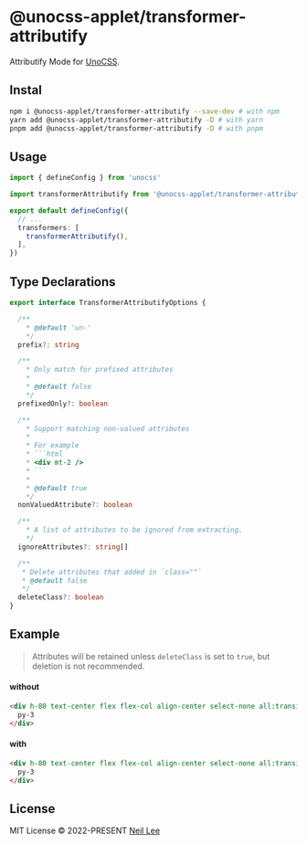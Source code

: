 # @unocss-applet/transformer-attributify

Attributify Mode for [UnoCSS](https://github.com/unocss/unocss).

## Instal

```bash
npm i @unocss-applet/transformer-attributify --save-dev # with npm
yarn add @unocss-applet/transformer-attributify -D # with yarn
pnpm add @unocss-applet/transformer-attributify -D # with pnpm
```


## Usage

```ts
import { defineConfig } from 'unocss'

import transformerAttributify from '@unocss-applet/transformer-attributify'

export default defineConfig({
  // ...
  transformers: [
    transformerAttributify(),
  ],
})
```

## Type Declarations
```ts
export interface TransformerAttributifyOptions {

  /**
    * @default 'un-'
    */
  prefix?: string

  /**
    * Only match for prefixed attributes
    *
    * @default false
    */
  prefixedOnly?: boolean

  /**
    * Support matching non-valued attributes
    *
    * For example
    * ```html
    * <div mt-2 />
    * ```
    *
    * @default true
    */
  nonValuedAttribute?: boolean

  /**
    * A list of attributes to be ignored from extracting.
    */
  ignoreAttributes?: string[]

  /**
   * Delete attributes that added in `class=""`
   * @default false
   */
  deleteClass?: boolean
}
```

## Example
> Attributes will be retained unless `deleteClass` is set to `true`, but deletion is not recommended.

#### without
```html
<div h-80 text-center flex flex-col align-center select-none all:transition-400>
  py-3
</div>
```

</td><td width="500px" valign="top">

#### with

```html
<div h-80 text-center flex flex-col align-center select-none all:transition-400 class="h-80 text-center flex flex-col select-none all:transition-400">
  py-3
</div>
```

## License

MIT License &copy; 2022-PRESENT [Neil Lee](https://github.com/zguolee)
